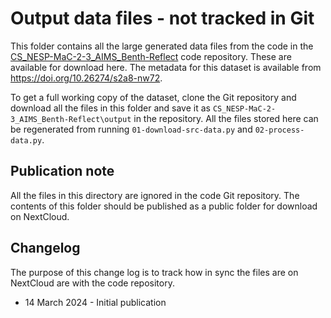 # Output data files - not tracked in Git
This folder contains all the large generated data files from the code in the [CS_NESP-MaC-2-3_AIMS_Benth-Reflect](https://github.com/eatlas/CS_NESP-MaC-2-3_AIMS_Benth-Reflect) code repository. These are available for download here. The metadata for this dataset is available from https://doi.org/10.26274/s2a8-nw72.

To get a full working copy of the dataset, clone the Git repository and download all the files
in this folder and save it as `CS_NESP-MaC-2-3_AIMS_Benth-Reflect\output` in the repository. All the files stored here can be regenerated from running `01-download-src-data.py` and `02-process-data.py`.

## Publication note
All the files in this directory are ignored in the code Git repository. The contents of this folder
should be published as a public folder for download on NextCloud.

## Changelog
The purpose of this change log is to track how in sync the files are on NextCloud are with the code repository.

* 14 March 2024 - Initial publication
